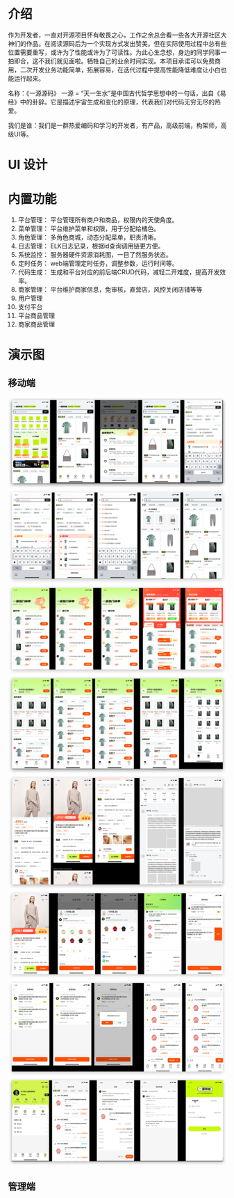 # 介绍
作为开发者，一直对开源项目怀有敬畏之心，工作之余总会看一些各大开源社区大神们的作品。在阅读源码后为一个实现方式发出赞美。但在实际使用过程中总有些位置需要重写，或许为了性能或许为了可读性。为此心生念想，身边的同学同事一拍即合，这不我们就见面啦。牺牲自己的业余时间实现。本项目承诺可以免费商用，二次开发业务功能简单，拓展容易，在迭代过程中提高性能降低难度让小白也能运行起来。

名称：《一源源码》 一源 = “天一生水”是中国古代哲学思想中的一句话，出自《易经》中的卦辞。它是描述宇宙生成和变化的原理，代表我们对代码无穷无尽的热爱。

我们是谁：我们是一群热爱编码和学习的开发者，有产品，高级前端，构架师，高级UI等。

# UI 设计

# 内置功能
1. 平台管理： 平台管理所有商户和商品，权限内的天使角度。
2. 菜单管理： 平台维护菜单和权限，用于分配给橘色。
3. 角色管理： 多角色商城，动态分配菜单，职责清晰。
4. 日志管理： ELK日志记录，根据id查询调用链更方便。
5. 系统监控： 服务器硬件资源消耗图，一目了然服务状态。
6. 定时任务： web端管理定时任务，调整参数，运行时间等。
7. 代码生成： 生成和平台对应的前后端CRUD代码，减轻二开难度，提高开发效率。
8. 商家管理： 平台维护商家信息，免审核，直营店，风控关闭店铺等等
9. 用户管理
10. 支付平台
11. 平台商品管理
12. 商家商品管理


# 演示图
## 移动端
![img.png](doc/image/img.png)
![img_1.png](doc/image/img_1.png)
![img_2.png](doc/image/img_2.png)
![img_3.png](doc/image/img_3.png)
![img_4.png](doc/image/img_4.png)
![img_5.png](doc/image/img_5.png)
![img_6.png](doc/image/img_6.png)
![img_7.png](doc/image/img_7.png)
## 管理端
